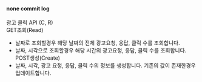 
#### none commit log
광고 클릭 API (C, R)    
GET조회(Read)
 - 날짜로 조회할경우 해당 날짜의 전체 광고요청, 응답, 클릭 수를 조회합니다.
 - 날짜, 시각으로 조회할경우 해당 시간의 광고요청, 응답, 클릭 수를 조회합니다.
POST생성(Create)
 - 날짜, 시각, 광고 요청, 응답, 클릭 수의 정보를 생성합니다. 기존의 값이 존재한경우 업데이트합니다.
